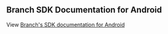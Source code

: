 ## Branch SDK Documentation for Android

View [Branch's SDK documentation for Android](https://help.branch.io/developers-hub/docs/android-sdk-overview)
